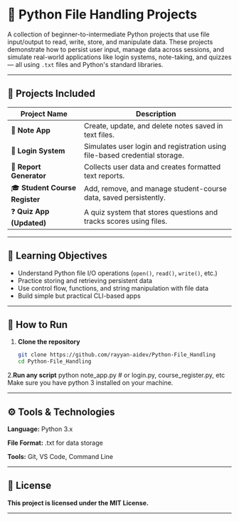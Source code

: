 # 📁 Python File Handling Projects

A collection of beginner-to-intermediate Python projects that use file input/output to read, write, store, and manipulate data. These projects demonstrate how to persist user input, manage data across sessions, and simulate real-world applications like login systems, note-taking, and quizzes — all using `.txt` files and Python's standard libraries.

---

## 📌 Projects Included

| Project Name | Description |
|--------------|-------------|
| 📝 **Note App** | Create, update, and delete notes saved in text files. |
| 🔐 **Login System** | Simulates user login and registration using file-based credential storage. |
| 🧾 **Report Generator** | Collects user data and creates formatted text reports. |
| 🎓 **Student Course Register** | Add, remove, and manage student-course data, saved persistently. |
| ❓ **Quiz App (Updated)** | A quiz system that stores questions and tracks scores using files. |

---

## 🧠 Learning Objectives

- Understand Python file I/O operations (`open()`, `read()`, `write()`, etc.)
- Practice storing and retrieving persistent data
- Use control flow, functions, and string manipulation with file data
- Build simple but practical CLI-based apps

---

## 🔧 How to Run

1. **Clone the repository**
   ```bash
   git clone https://github.com/rayyan-aidev/Python-File_Handling
   cd Python-File_Handling
2.**Run any script**
   python note_app.py     # or login.py, course_register.py, etc
  Make sure you have python 3 installed on your machine.

---

## ⚙️ Tools & Technologies
**Language:** Python 3.x

**File Format:** .txt for data storage

**Tools:** Git, VS Code, Command Line

---

## 📄 License
**This project is licensed under the MIT License.**

---
